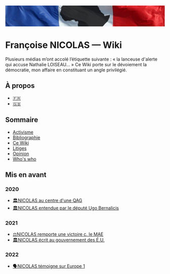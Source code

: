 ![image-mise-en-avant](_aux/francafr.png)

# Françoise NICOLAS — Wiki

Plusieurs médias m’ont accolé l’étiquette suivante : « la lanceuse d'alerte qui accuse Nathalie LOISEAU... » Ce Wiki porte sur le dévoiement la démocratie, mon affaire en constituant un angle privilégié.

## À propos
* [🇫🇷](./pages/nicolas-apropos.md)
* [🇬🇧](./pages/nicolas-about.md)

## Sommaire
* [Activisme](./pages/activ.md)
* [Bibliographie](./pages/bib.md)
* [Ce Wiki](./pages/cewiki.md)
* [Litiges](./pages/litiges.md)
* [Opinion](./pages/opinion.md)
* [Who's who](./pages/whoswho.md)

## Mis en avant
### 2020
* [🏛️NICOLAS au centre d'une QAG](./pages/nicolas-qag-32447.md)
* [🏛️NICOLAS entendue par le député Ugo Bernalicis](https://github.com/francoise-nicolas/audition-phi)
### 2021
* [⚖️NICOLAS remporte une victoire c. le MAE](./pages/nicolas-pf.md)
* [🏛NICOLAS écrit au gouvernement des É.U.](./pages/nicolas-drl.md)
### 2022
* [🗣️NICOLAS témoigne sur Europe 1](./pages/nicolas-medias.md#delacroix)
<!-- * [✍️️NICOLAS: « Ce sujet qui attend son lanceur d'alerte: le jeu des apparences »](./pages/nicolas-japp.md) -->
